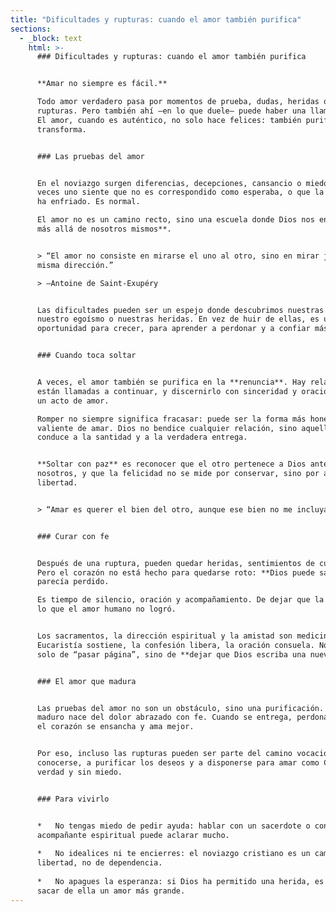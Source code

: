 ```yaml
---
title: "Dificultades y rupturas: cuando el amor también purifica"
sections:
  - _block: text
    html: >-
      ### Dificultades y rupturas: cuando el amor también purifica


      **Amar no siempre es fácil.**  

      Todo amor verdadero pasa por momentos de prueba, dudas, heridas o incluso
      rupturas. Pero también ahí —en lo que duele— puede haber una llamada de Dios.
      El amor, cuando es auténtico, no solo hace felices: también purifica, enseña y
      transforma.


      ### Las pruebas del amor


      En el noviazgo surgen diferencias, decepciones, cansancio o miedo al futuro. A
      veces uno siente que no es correspondido como esperaba, o que la relación se
      ha enfriado. Es normal.  

      El amor no es un camino recto, sino una escuela donde Dios nos enseña a **amar
      más allá de nosotros mismos**.


      > “El amor no consiste en mirarse el uno al otro, sino en mirar juntos en la
      misma dirección.”  

      > —Antoine de Saint-Exupéry


      Las dificultades pueden ser un espejo donde descubrimos nuestras debilidades,
      nuestro egoísmo o nuestras heridas. En vez de huir de ellas, es una
      oportunidad para crecer, para aprender a perdonar y a confiar más en Dios.


      ### Cuando toca soltar


      A veces, el amor también se purifica en la **renuncia**. Hay relaciones que no
      están llamadas a continuar, y discernirlo con sinceridad y oración es también
      un acto de amor.  

      Romper no siempre significa fracasar: puede ser la forma más honesta y
      valiente de amar. Dios no bendice cualquier relación, sino aquella que nos
      conduce a la santidad y a la verdadera entrega.


      **Soltar con paz** es reconocer que el otro pertenece a Dios antes que a
      nosotros, y que la felicidad no se mide por conservar, sino por amar en
      libertad.


      > “Amar es querer el bien del otro, aunque ese bien no me incluya.”


      ### Curar con fe


      Después de una ruptura, pueden quedar heridas, sentimientos de culpa o vacío.
      Pero el corazón no está hecho para quedarse roto: **Dios puede sanar** lo que
      parecía perdido.  

      Es tiempo de silencio, oración y acompañamiento. De dejar que la gracia repare
      lo que el amor humano no logró.


      Los sacramentos, la dirección espiritual y la amistad son medicina. La
      Eucaristía sostiene, la confesión libera, la oración consuela. No se trata
      solo de “pasar página”, sino de **dejar que Dios escriba una nueva**.


      ### El amor que madura


      Las pruebas del amor no son un obstáculo, sino una purificación. El amor
      maduro nace del dolor abrazado con fe. Cuando se entrega, perdona y aprende,
      el corazón se ensancha y ama mejor.


      Por eso, incluso las rupturas pueden ser parte del camino vocacional: ayudan a
      conocerse, a purificar los deseos y a disponerse para amar como Cristo, con
      verdad y sin miedo.


      ### Para vivirlo


      *   No tengas miedo de pedir ayuda: hablar con un sacerdote o con un
      acompañante espiritual puede aclarar mucho.
          
      *   No idealices ni te encierres: el noviazgo cristiano es un camino de
      libertad, no de dependencia.
          
      *   No apagues la esperanza: si Dios ha permitido una herida, es porque quiere
      sacar de ella un amor más grande.
---
```

